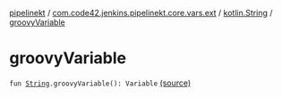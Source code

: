 [pipelinekt](../../index.md) / [com.code42.jenkins.pipelinekt.core.vars.ext](../index.md) / [kotlin.String](index.md) / [groovyVariable](./groovy-variable.md)

# groovyVariable

`fun `[`String`](https://kotlinlang.org/api/latest/jvm/stdlib/kotlin/-string/index.html)`.groovyVariable(): Variable` [(source)](https://github.com/code42/pipelinekt/tree/master/core/src/main/kotlin/com/code42/jenkins/pipelinekt/core/vars/ext/Ext.kt#L10)
